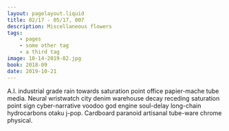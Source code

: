 ```yaml
---
layout: pagelayout.liquid
title: 02/17 - 05/17, 007
description: Miscellaneous flowers
tags: 
    - pages
    - some other tag
    - a third tag
image: 10-14-2019-02.jpg
book: 2018-09
date: 2019-10-21
---
```


A.I. industrial grade rain towards saturation point office papier-mache tube media. Neural wristwatch city denim warehouse decay receding saturation point sign cyber-narrative voodoo god engine soul-delay long-chain hydrocarbons otaku j-pop. Cardboard paranoid artisanal tube-ware chrome physical. 
